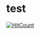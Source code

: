 # test

[![HitCount](http://hits.dwyl.io/beom5414/https://githubcom/beom5414/test.svg)](http://hits.dwyl.io/beom5414/https://githubcom/beom5414/test)

